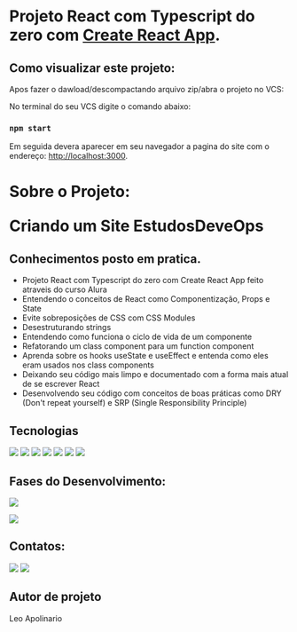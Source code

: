 # Projeto React com Typescript do zero com [Create React App](https://github.com/facebook/create-react-app).

## Como visualizar este projeto:
<p> Apos fazer o dawload/descompactando arquivo zip/abra o projeto no VCS:</p>
 No terminal do seu VCS digite o comando abaixo:

### `npm start`

Em seguida devera aparecer em seu navegador a pagina do site com o endereço: [http://localhost:3000](http://localhost:3000).


<h1>Sobre o Projeto:<p> Criando um Site EstudosDeveOps</p></h1>



## Conhecimentos posto em pratica.
- Projeto React com Typescript do zero com Create React App feito atraveis do curso Alura
- Entendendo o conceitos de React como Componentização, Props e State
- Evite sobreposições de CSS com CSS Modules
- Desestruturando strings
- Entendendo como funciona o ciclo de vida de um componente
- Refatorando um class component para um function component
- Aprenda sobre os hooks useState e useEffect e entenda como eles eram usados nos class components
- Deixando seu código mais limpo e documentado com a forma mais atual de se escrever React
- Desenvolvendo seu código com conceitos de boas práticas como DRY (Don't repeat yourself) e SRP (Single Responsibility Principle)

##  Tecnologias
<div>
  <img src="https://img.shields.io/badge/vscode-00BFFF?style=for-the-badge&logo=visualstudio&logoColor=black">
  <img src="https://img.shields.io/badge/HTML-239120?style=for-the-badge&logo=html5&logoColor=white">
  <img src="https://img.shields.io/badge/CSS-008B8B?&style=for-the-badge&logo=css3&logoColor=white">
    <img src="https://img.shields.io/badge/typescript-88bcd1?style=for-the-badge&logo=typescript&logoColor=black">
  <img src="https://img.shields.io/badge/JavaScript-F7DF1E?style=for-the-badge&logo=javascript&logoColor=black">
  <img src="https://img.shields.io/badge/Git-FF3300?style=for-the-badge&logo=Git&logoColor=black">
  <img src="https://img.shields.io/badge/Github-808080?style=for-the-badge&logo=Github&logoColor=black">

  
</div>

## Fases do Desenvolvimento:

</div>
<p align="right , float: right">
<img loading="lazy" src="http://img.shields.io/static/v1?label=STATUS&message=Back-End%20Finalizado&color=GREEN&style=for-the-badge"/>
</p>
<p align="right , float: right">
<img loading="lazy" src="http://img.shields.io/static/v1?label=STATUS&message=Front-End%20Finalizado&color=F7DF1E&style=for-the-badge"/>
</p>


## Contatos:

<div>
<a href = "leosantosap@outlook.com"><img loading="lazy" src="https://img.shields.io/badge/outlook-D14836?style=for-the-badge&logo=outlook&logoColor=white" target="_blank"></a>
<a href="https://www.linkedin.com/in/leobaldo-apolinario" target="_blank">
  <img loading="lazy" src="https://img.shields.io/badge/-LinkedIn-%230077B5?style=for-the-badge&logo=linkedin&logoColor=white" target="_blank"></a> 

</div>

## Autor de projeto

Leo Apolinario






